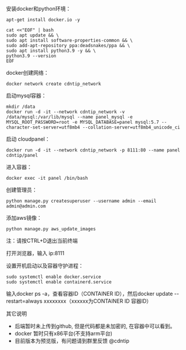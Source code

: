 安装docker和python环境：

```
apt-get install docker.io -y
```

```
cat <<"EOF" | bash                              
sudo apt update && \
sudo apt install software-properties-common && \
sudo add-apt-repository ppa:deadsnakes/ppa && \
sudo apt install python3.9 -y && \
python3.9 --version
EOF
```

docker创建网络：

```
docker network create cdntip_network
```

启动mysql容器：


```
mkdir /data
docker run -d -it --network cdntip_network -v /data/mysql:/var/lib/mysql --name panel_mysql -e MYSQL_ROOT_PASSWORD=root -e MYSQL_DATABASE=panel mysql:5.7 --character-set-server=utf8mb4 --collation-server=utf8mb4_unicode_ci
```

启动 cloudpanel：

```
docker run -d -it --network cdntip_network -p 8111:80 --name panel cdntip/panel
```

进入容器：

```
docker exec -it panel /bin/bash
```
创建管理员：

```
python manage.py createsuperuser --username admin --email admin@admin.com
```

添加aws镜像：

```
python manage.py aws_update_images
```
注：请按CTRL+D退出当前终端

打开浏览器，输入  ip:8111


设置开机启动以及容器守护进程：

```
sudo systemctl enable docker.service
sudo systemctl enable containerd.service
```

输入docker ps -a，查看容器ID（CONTAINER ID），然后docker update --restart=always xxxxxxxx（xxxxxx为CONTAINER ID 容器ID）




其它说明
- 后端暂时未上传到github, 但是代码都是未加密的, 在容器中可以看到。
- docker 暂时只有x86平台(不支持arm平台)
- 目前版本为预览版，有问题请到群里反馈 @cdntip
